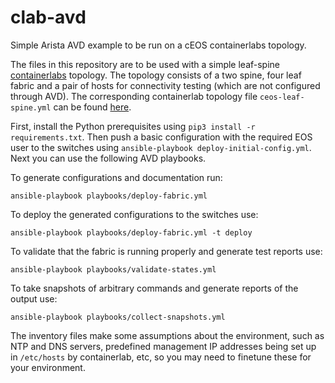 # clab-avd
Simple Arista AVD example to be run on a cEOS containerlabs topology.

The files in this repository are to be used with a simple leaf-spine [containerlabs](https://containerlab.dev) topology.
The topology consists of a two spine, four leaf fabric and a pair of hosts for connectivity testing (which are not configured through AVD).
The corresponding containerlab topology file `ceos-leaf-spine.yml` can be found [here](https://github.com/layer-zero/containerlab-topologies).

First, install the Python prerequisites using `pip3 install -r requirements.txt`. Then push a basic configuration with the required EOS user
to the switches using `ansible-playbook deploy-initial-config.yml`. Next you can use the following AVD playbooks.

To generate configurations and documentation run:
```
ansible-playbook playbooks/deploy-fabric.yml
```

To deploy the generated configurations to the switches use:
```
ansible-playbook playbooks/deploy-fabric.yml -t deploy
```

To validate that the fabric is running properly and generate test reports use:
```
ansible-playbook playbooks/validate-states.yml 
```

To take snapshots of arbitrary commands and generate reports of the output use:
```
ansible-playbook playbooks/collect-snapshots.yml
```

The inventory files make some assumptions about the environment, such as NTP and DNS servers,
predefined management IP addresses being set up in `/etc/hosts` by containerlab, etc,
so you may need to finetune these for your environment.
